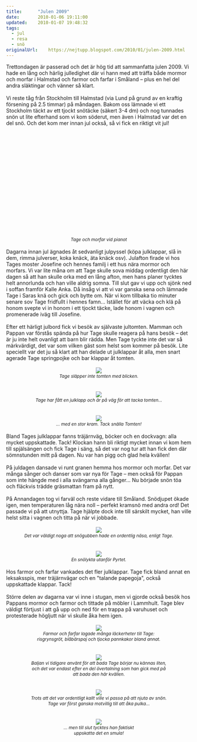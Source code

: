 ```yaml
---
title:		"Julen 2009"
date:		2010-01-06 19:11:00
updated:	2010-01-07 19:48:32
tags: 
  - jul
  - resa
  - snö	
originalUrl:	https://nejtupp.blogspot.com/2010/01/julen-2009.html
---
```


Trettondagen är passerad och det är hög tid att sammanfatta julen 2009. Vi hade en lång och härlig julledighet där vi hann med att träffa både mormor och morfar i Halmstad och farmor och farfar i Småland – plus en hel del andra släktingar och vänner så klart.<br><br>Vi reste tåg från Stockholm till Halmstad (via Lund på grund av en kraftig försening på 2.5 timmar) på måndagen. Bakom oss lämnade vi ett Stockholm täckt av ett tjockt snötäcke (säkert 3-4 dm) och nog tunnades snön ut lite efterhand som vi kom söderut, men även i Halmstad var det en del snö. Och det kom mer innan jul också, så vi fick en riktigt vit jul!<br><br><div style="text-align: center;"><object id="BLOG_video-eafa79c796259b85" class="BLOG_video_class" contentid="eafa79c796259b85" height="266" width="320"></object><span style="font-size:85%;"><br><span style="font-style: italic;">Tage och morfar vid pianot</span></span><br></div><br>Dagarna innan jul ägnades åt sedvanligt julpyssel (köpa julklappar, slå in dem, rimma julverser, koka knäck, äta knäck osv). Julafton firade vi hos Tages moster Josefine och hennes familj i ett hus nära mormor och morfars. Vi var lite måna om att Tage skulle sova middag ordentligt den här dagen så att han skulle orka med en lång afton, men hans planer tycktes helt annorlunda och han ville aldrig somna. Till slut gav vi upp och sjönk ned i soffan framför Kalle Anka. Då insåg vi att vi var ganska sena och lämnade Tage i Saras knä och gick och bytte om. När vi kom tillbaka tio minuter senare sov Tage fridfullt i hennes famn... Istället för att väcka och klä på honom svepte vi in honom i ett tjockt täcke, lade honom i vagnen och promenerade iväg till Josefine.<br><br>Efter ett härligt julbord fick vi besök av självaste jultomten. Mamman och Pappan var förstås spända på hur Tage skulle reagera på hans besök – det är ju inte helt ovanligt att barn blir rädda. Men Tage tyckte inte det var så märkvärdigt, det var som vilken gäst som helst som kommer på besök. Lite speciellt var det ju så klart att han delade ut julklappar åt alla, men snart agerade Tage springpojke och bar klappar åt tomten.<br><br><div style="text-align: center;"><img src="../../../../img/_MG_9673_1024pix.jpg"><br><span style="font-size:85%;"><span style="font-style: italic;">Tage släpper inte tomten med blicken.</span></span><br></div><br><br><div style="text-align: center;"><img src="../../../../img/_MG_9679_1024pix.jpg"><br></div><div style="text-align: center; font-style: italic;"><span style="font-size:85%;">Tage har fått en julklapp och är på väg för att tacka tomten...<br></span></div><br><br><div style="text-align: center;"><img src="../../../../img/_MG_9682_1024pix.jpg"><br></div><div style="text-align: center;"><span style="font-style: italic;font-size:85%;">...</span><span style="font-style: italic;font-size:85%;"> med en stor kram. T</span><span style="font-size:85%;"><span style="font-style: italic;">ack snälla Tomten!</span></span><br></div><br>Bland Tages julklappar fanns träjärnväg, böcker och en dockvagn: alla mycket uppskattade. Tack! Klockan hann bli riktigt mycket innan vi kom hem till spjälsängen och fick Tage i säng, så det var nog tur att han fick den där sömnstunden mitt på dagen. Nu var han pigg och glad hela kvällen!<br><br>På juldagen dansade vi runt granen hemma hos mormor och morfar. Det var många sånger och danser som var nya för Tage – men också för Pappan som inte hängde med i alla svängarna alla gånger... Nu började snön töa och fläckvis trädde gräsmattan fram på nytt.<br><br>På Annandagen tog vi farväl och reste vidare till Småland. Snödjupet ökade igen, men temperaturen låg nära noll – perfekt kramsnö med andra ord! Det passade vi på att utnyttja. Tage hjälpte dock inte till särskilt mycket, han ville helst sitta i vagnen och titta på när vi jobbade.<br><br><div style="text-align: center;"><img src="../../../../img/_MG_9713_1024pix.jpg"><br></div><div style="text-align: center;"><span style="font-size:85%;"><span style="font-style: italic;">Det var väldigt noga att snögubben hade en ordentlig näsa, enligt Tage.</span></span><br><br></div><br><div style="text-align: center;"><img src="../../../../img/_MG_9717_1024pix.jpg"><br></div><div style="text-align: center;"><span style="font-size:85%;"><span style="font-style: italic;">En snölykta utanför Pyrtet.</span></span><br></div><br>Hos farmor och farfar vankades det fler julklappar. Tage fick bland annat en leksaksspis, mer träjärnvägar och en "talande papegoja", också uppskattade klappar. Tack!<br><br>Större delen av dagarna var vi inne i stugan, men vi gjorde också besök hos Pappans mormor och farmor och tittade på möbler i Lammhult. Tage blev väldigt förtjust i att gå upp och ned för en trappa på varuhuset och protesterade högljutt när vi skulle åka hem igen.<br><br><div style="text-align: center;"><img src="../../../../img/_MG_9795_1024pix.jpg"><br></div><div style="text-align: center;"><span style="font-size:85%;"><span style="font-style: italic;">Farmor och farfar lagade många läckerheter till Tage:<br></span> <span style="font-style: italic;">risgrynsgröt, blåbärspaj och tjocka pannkakor bland annat.</span></span><br></div><br><br><div style="text-align: center;"><img src="../../../../img/_MG_9750_1024pix.jpg"><br><div style="text-align: center;"><span style="font-size:85%;"><span style="font-style: italic;">Baljan vi tidigare använt för att bada Tage börjar nu kännas liten,<br>och det var endast efter en del övertalning som han gick med på<br>att bada den här kvällen.</span></span><br></div></div><br><br><div style="text-align: center;"><img src="../../../../img/_MG_9848_1024pix.jpg"><span style="font-size:85%;"> </span></div><div style="text-align: center;"><span style="font-size:85%;"><span style="font-style: italic;">Trots att det var ordentligt kallt ville vi passa på att njuta av snön. </span></span><br><span style="font-size:85%;"><span style="font-style: italic;">Tage var först ganska motvillig till att åka pulka...</span></span><br></div><br><br><div style="text-align: center;"><img src="../../../../img/_MG_9858_1024pix.jpg"><br><span style="font-size:85%;"><span style="font-style: italic;">... men till slut tycktes han faktiskt </span></span><br><span style="font-size:85%;"><span style="font-style: italic;">uppskatta det en smula!</span></span><br></div>
<!-- no comments on this post -->